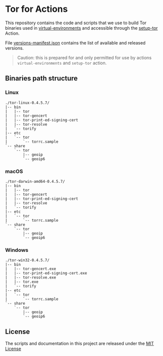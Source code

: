 # Tor for Actions

This repository contains the code and scripts that we use to build Tor binaries used in [virtual-environments](https://github.com/actions/virtual-environments) and accessible through the [setup-tor](https://github.com/tor-actions/setup-tor) Action.

File [versions-manifest.json](./versions-manifest.json) contains the list of available and released versions.

> Caution: this is prepared for and only permitted for use by actions `virtual-environments` and `setup-tor` action.

## Binaries path structure

### Linux

```
./tor-linux-0.4.5.7/
|-- bin
|   |-- tor
|   |-- tor-gencert
|   |-- tor-print-ed-signing-cert
|   |-- tor-resolve
|   `-- torify
|-- etc
|   `-- tor
|       `-- torrc.sample
`-- share
    `-- tor
        |-- geoip
        `-- geoip6
```

### macOS

```
./tor-darwin-amd64-0.4.5.7/
|-- bin
|   |-- tor
|   |-- tor-gencert
|   |-- tor-print-ed-signing-cert
|   |-- tor-resolve
|   `-- torify
|-- etc
|   `-- tor
|       `-- torrc.sample
`-- share
    `-- tor
        |-- geoip
        `-- geoip6
```

### Windows

```
./tor-win32-0.4.5.7/
|-- bin
|   |-- tor-gencert.exe
|   |-- tor-print-ed-signing-cert.exe
|   |-- tor-resolve.exe
|   |-- tor.exe
|   `-- torify
|-- etc
|   `-- tor
|       `-- torrc.sample
`-- share
    `-- tor
        |-- geoip
        `-- geoip6
```

## License

The scripts and documentation in this project are released under the [MIT License](LICENSE)

